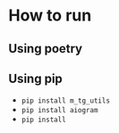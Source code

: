 # How to run

## Using poetry



## Using pip

* `pip install m_tg_utils`
* `pip install aiogram`
* `pip install `
